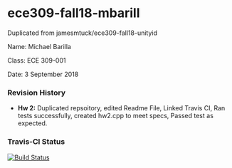 # ece309-fall18-mbarill
Duplicated from jamesmtuck/ece309-fall18-unityid

Name: Michael Barilla

Class: ECE 309-001

Date: 3 September 2018

### Revision History ###
* **Hw 2:** Duplicated repsoitory, edited Readme File, Linked Travis CI, Ran tests successfully, created hw2.cpp to meet specs, Passed test as expected.

### Travis-CI Status ###
[![Build Status](https://travis-ci.org/barillamw/ece309-fall18-mbaill.svg?branch=master)](https://travis-ci.org/barillamw/ece309-fall18-mbarill)

